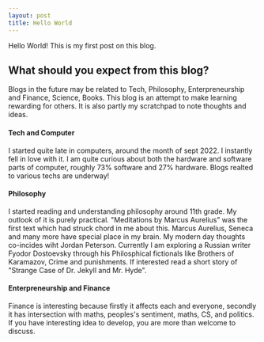 ```yaml
---
layout: post
title: Hello World
---
```


Hello World!
This is my first post on this blog.


## What should you expect from this blog?
Blogs in the future may be related to Tech, Philosophy, Enterpreneurship and Finance, Science, Books.
This blog is an attempt to make learning rewarding for others.
It is also partly my scratchpad to note thoughts and ideas.

#### Tech and Computer
I started quite late in computers, around the month of sept 2022. I instantly fell in love with it. 
I am quite curious about both the hardware and software parts of computer, roughly 73% software and 27% hardware.
Blogs realted to various techs are underway!

#### Philosophy
I started reading and understanding philosophy around 11th grade. My outlook of it is purely practical.
"Meditations by Marcus Aurelius" was the first text which had struck chord in me about this. Marcus Aurelius, Seneca 
and many more have special place in my brain. My modern day thoughts co-incides wiht Jordan Peterson.
Currently I am exploring a Russian writer Fyodor Dostoevsky through his Philosphical fictionals like Brothers of Karamazov,
Crime and punishments.
If interested read a short story of "Strange Case of Dr. Jekyll and Mr. Hyde".

#### Enterpreneurship and Finance
Finance is interesting because firstly it affects each and everyone, secondly it has intersection with maths, peoples's sentiment,
maths, CS, and politics. If you have interesting idea to develop, you are more than welcome to discuss.




